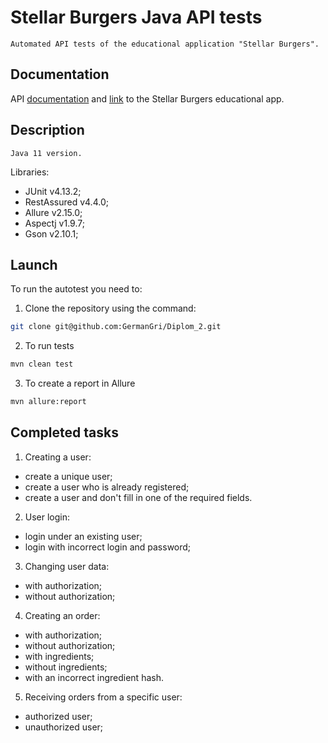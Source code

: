# Stellar Burgers Java API tests
    Automated API tests of the educational application "Stellar Burgers".
## Documentation
API [documentation](https://code.s3.yandex.net/qa-automation-engineer/java/cheatsheets/paid-track/diplom/api-documentation.pdf) and [link](https://stellarburgers.nomoreparties.site/) to the Stellar Burgers educational app.
## Description
    Java 11 version. 
Libraries:
- JUnit v4.13.2;
- RestAssured v4.4.0;
- Allure v2.15.0;
- Aspectj v1.9.7;
- Gson v2.10.1;
## Launch
To run the autotest you need to:

1. Clone the repository using the command:
```sh
git clone git@github.com:GermanGri/Diplom_2.git
```
2. To run tests
```sh
mvn clean test
```
3. To create a report in Allure
```sh
mvn allure:report
```
## Completed tasks
1. Creating a user:
- create a unique user;
- create a user who is already registered;
- create a user and don't fill in one of the required fields.
2. User login:
- login under an existing user;
- login with incorrect login and password;
3. Changing user data:
- with authorization;
- without authorization;
4. Creating an order:
- with authorization;
- without authorization;
- with ingredients;
- without ingredients;
- with an incorrect ingredient hash.
5. Receiving orders from a specific user:
- authorized user;
- unauthorized user;